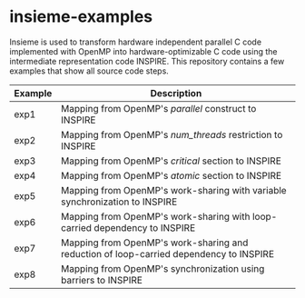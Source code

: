 # insieme-examples
Insieme is used to transform hardware independent parallel C code implemented with OpenMP into hardware-optimizable C code using the intermediate representation code INSPIRE. This repository contains a few examples that show all source code steps.

|Example | Description |
| ------ | ----------- |
| exp1   | Mapping from OpenMP's _parallel_ construct to INSPIRE |
| exp2   | Mapping from OpenMP's _num\_threads_ restriction to INSPIRE |
| exp3   | Mapping from OpenMP's _critical_ section to INSPIRE |
| exp4   | Mapping from OpenMP's _atomic_ section to INSPIRE |
| exp5   | Mapping from OpenMP's work-sharing with variable synchronization to INSPIRE |
| exp6   | Mapping from OpenMP's work-sharing with loop-carried dependency to INSPIRE |
| exp7   | Mapping from OpenMP's work-sharing and reduction of loop-carried dependency to INSPIRE |
| exp8   | Mapping from OpenMP's synchronization using barriers to INSPIRE |
